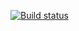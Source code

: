 [![Build status](https://ci.appveyor.com/api/projects/status/spynucxa6oc0labs?svg=true)](https://ci.appveyor.com/project/TatiLarina/api-ci)
